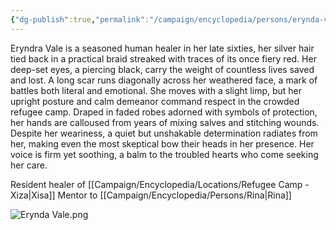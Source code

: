 ```yaml
---
{"dg-publish":true,"permalink":"/campaign/encyclopedia/persons/erynda-vale/"}
---
```


Eryndra Vale is a seasoned human healer in her late sixties, her silver hair tied back in a practical braid streaked with traces of its once fiery red. Her deep-set eyes, a piercing black, carry the weight of countless lives saved and lost. A long scar runs diagonally across her weathered face, a mark of battles both literal and emotional. She moves with a slight limp, but her upright posture and calm demeanor command respect in the crowded refugee camp. Draped in faded robes adorned with symbols of protection, her hands are calloused from years of mixing salves and stitching wounds. Despite her weariness, a quiet but unshakable determination radiates from her, making even the most skeptical bow their heads in her presence. Her voice is firm yet soothing, a balm to the troubled hearts who come seeking her care. 

Resident healer of [[Campaign/Encyclopedia/Locations/Refugee Camp - Xiza\|Xisa]]
Mentor to [[Campaign/Encyclopedia/Persons/Rina\|Rina]]

![Erynda Vale.png](/img/user/Config/DATA/Image%20Storage/Erynda%20Vale.png)